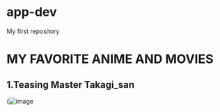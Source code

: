 # app-dev
My first repository

# **MY FAVORITE ANIME AND MOVIES**
## **1.Teasing Master Takagi_san**
(![image](https://github.com/JF141099/app-dev/assets/156996568/aaa470b0-2176-4803-9816-381251e5a0ae)

